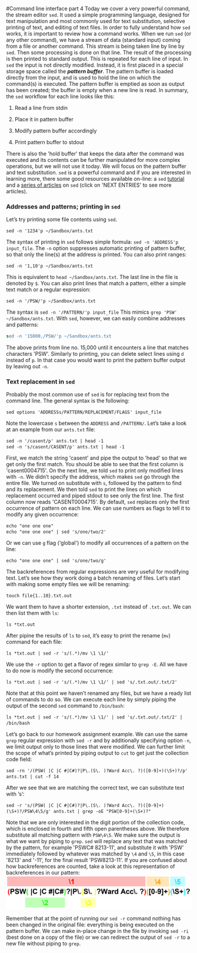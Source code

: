 #Command line interface part 4
Today we cover a very powerful command, the stream editor `sed`. It used a simple programming language, designed for text manipulation and most commonly used for text substitution, selective printing of text, and editing of text files.
In order to fully understand how `sed` works, it is important to review how a command works. When we run `sed` (or any other command), we have a stream of data (standard input) coming from a file or another command. This stream is being taken line by line by `sed`. Then some processing is done on that line. The result of the processing is then printed to standard output. This is repeated for each line of input.
In `sed` the input is not directly modified. Instead, it is first placed in a special storage space called the **_pattern buffer_**. The pattern buffer is loaded directly from the input, and is used to hold the line on which the command(s) is executed. The pattern buffer is emptied as soon as output has been created; the buffer is empty when a new line is read.
In summary,  the `sed` workflow for each line looks like this:

1) Read a line from stdin

2) Place it in pattern buffer

3) Modify pattern buffer accordingly

4) Print pattern buffer to stdout

There is also the 'hold buffer' that keeps the data after the command was executed and its contents can be further manipulated for more complex operations, but we will not use it today.
We will focus on the pattern buffer and text substitution. `sed` is a powerful command and if you are interested in learning more, there some good resources available on-line: a `sed` [tutorial](http://www.tutorialspoint.com/sed/index.htm) and a [series of articles](http://www.thegeekstuff.com/category/sed/page/2/) on `sed` (click on 'NEXT ENTRIES' to see more articles).
### Addresses and patterns; printing in `sed`
Let’s try printing some file contents using `sed`.
```shell
sed -n '1234'p ~/Sandbox/ants.txt
```
The syntax of printing in `sed` follows simple formula: `sed -n 'ADDRESS'p input_file`. The `-n` option suppresses automatic printing of pattern buffer, so that only the line(s) at the address is printed. You can also print ranges:
```shell
sed -n '1,10'p ~/Sandbox/ants.txt
```
This is equivalent to `head ~/Sandbox/ants.txt`.  The last line in the file is denoted by `$`.
You can also print lines that match a pattern, either a simple text match or a regular expression:
```shell
sed -n '/PSW/'p ~/Sandbox/ants.txt
```
The syntax is `sed -n '/PATTERN/'p input_file` This mimics `grep 'PSW' ~/Sandbox/ants.txt`. With `sed`, however, we can easily combine addresses and patterns:
```sed
sed -n '15000,/PSW/'p ~/Sandbox/ants.txt
```
The above prints from line no. 15,000 until it encounters a line that matches characters 'PSW'.
Similarly to printing, you can delete select lines using `d` instead of `p`. In that case you would want to print the pattern buffer output by leaving out `-n`.
### Text replacement in `sed`
Probably the most common use of `sed` is for replacing text from the command line. 
The general syntax is the following:
```shell
sed options 'ADDRESSs/PATTERN/REPLACEMENT/FLAGS' input_file
```
Note the lowercase `s` between the `ADDRESS` and `/PATTERN/`. Let’s take a look at an example from our `ants.txt` file:
```shell
sed -n '/casent/p' ants.txt | head -1 
sed -n 's/casent/CASENT/p' ants.txt | head -1
```
First, we match the string 'casent' and pipe the output to 'head' so that we get only the first match. You should be able to see that the first column is 'casent0004715'. On the next line, we told `sed` to print only modified lines with `-n`. We didn’t specify the address, which makes `sed` go through the entire file. We turned on substitute with `s`, followed by the pattern to find and its replacement. We then told `sed` to print the lines on which replacement occurred and piped stdout to see only the first line. The first column now reads 'CASENT0004715'.
By default, `sed` replaces only the first occurrence of pattern on each line. We can use numbers as flags to tell it to modify any given occurrence:
```shell
echo "one one one" 
echo "one one one" | sed 's/one/two/2'
```
Or we can use `g` flag ('global') to modify all occurrences of a pattern on the line:
```shell
echo "one one one" | sed 's/one/two/g'
```
The backreferences from regular expressions are very useful for modifying text. Let’s see how they work doing a batch renaming of files. Let’s start with making some empty files we will be renaming:
```shell
touch file{1..10}.txt.out
```
We want them to have a shorter extension, `.txt` instead of `.txt.out`. We can then list them with `ls`:
```shell
ls *txt.out
```
After pipine the results of `ls` to `sed`, it’s easy to print the rename (`mv`) command for each file:
```shell
ls *txt.out | sed -r 's/(.*)/mv \1 \1/'
```
We use the `-r` option to get a flavor of regex similar to `grep -E`. All we have to do now is modify the second occurrence:
```shell
ls *txt.out | sed -r 's/(.*)/mv \1 \1/' | sed 's/.txt.out/.txt/2'
```
Note that at this point we haven’t renamed any files, but we have a ready list of commands to do so. We can execute each line by simply piping the output of the second `sed` command to `/bin/bash`:
```shell
ls *txt.out | sed -r 's/(.*)/mv \1 \1/' | sed 's/.txt.out/.txt/2' | /bin/bash 
```
Let’s go back to our homework assignment example. We can use the same `grep` regular expression with `sed -r` and by additionally specifying option `-n`, we limit output only to those lines that were modified. We can further limit the scope of what’s printed by piping output to `cut` to get just the collection code field:
```shell
sed -rn '/(PSW( |C |C #|C#)?|P\.(S\. )?Ward Acc\. ?)([0-9]+)(\S+)?/p' ants.txt | cut -f 14
```
After we see that we are matching the correct text, we can substitute text with ‘s’:
```shell
sed -r 's/(PSW( |C |C #|C#)?|P\.(S\. )?Ward Acc\. ?)([0-9]+)(\S+)?/PSW\4\5/g' ants.txt | grep -oE "PSW[0-9]+(\S+)?"
```
Note that we are only interested in the digit portion of the collection code, which is enclosed in fourth and fifth open parentheses above. We therefore substitute all matching pattern with `PSW\4\5`. We make sure the output is what we want by piping to `grep`. `sed` will replace any text that was matched  by the pattern, for example 'PSWC# 8213-11', and substitute it  with 'PSW' immediately followed by whatever was matched by `\4` and `\5`, in this case '8213' and '-11', for the final result 'PSW8213-11'.
If you are confused about how backreferences are counted, take a look at this representation of backreferences in our pattern:
![backreferences](/images/backreferences.jpg)

Remember that at the point of running our `sed -r` command nothing has been changed in the original file: everything is being executed on the pattern buffer. We can make in-place change in the file by invoking `sed -ri` (best done on a copy of the file) or we can redirect the output of `sed -r` to a new file without piping to `grep`.
